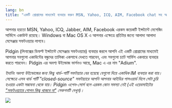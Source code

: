 ```yaml
---
lang: bn
title: "একটি প্রোগ্রামের মাধ্যমেই ব্যবহার করুন MSN, Yahoo, ICQ, AIM, Facebook chat সহ আরো অনেকগুলো IM।"
---
```


আপনার হয়তো MSN, Yahoo, ICQ, Jabber, AIM, Facebook এরকম কয়েকটি ইন্সট্যান্ট মেসেজিং সার্ভিসে একাউন্ট রয়েছে। Windows বা Mac OS X এ আপনার এক্ষেত্রে প্রতিটার জন্যে আলাদা আলাদা মেসেঞ্জার সফটওয়্যার লাগবে।

Pidgin (লিনাক্সের ডিফল্ট ইন্সট্যান্ট মেসেঞ্জার সফটওয়্যার) ব্যবহার করলে আপনি এই একটি প্রোগ্রামের মাধ্যমেই আপনার সবগুলো একাউন্টের বন্ধুদের তালিকা একসাথে দেখতে পারবেন, এবং সবগুলো চ্যাট সার্ভিস একবারে ব্যবহার করতে পারবেন। Pidgin এর অবশ্য উইন্ডোজ ভার্সনও আছে,  Mac এ এর নাম "Adium".

<i>ইদানিং অবশ্য উইন্ডোজের জন্য কিছু থার্ড-পার্টি সফটয়্যার বের হয়েছে যেগুলো দিয়ে একাধিক IM ব্যবহার করা যায়। সেক্ষেত্রে এসব থার্ড পার্টি "closed-source" সফটয়্যারে আপনি আপনার আইডির পাসওয়ার্ড দিলে সেটা চুরি হওয়ার একটা সম্ভাবনা থেকে যায়। Pidgin ওপেন-সোর্স বলে এরকম কোন সমস্যা নেই (এই ওয়েবসাইটের <a href="/items/backdoors/index_bn.php" > "সফটওয়্যারে গোপন কিছু থাকবে না"</a> সেকশনটি দেখুন)।</i>

<img src="Images/gaim_im_services.png" />

  

